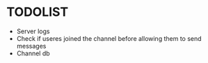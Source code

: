 # TODOLIST

- Server logs
- Check if useres joined the channel before allowing them to send messages
- Channel db
